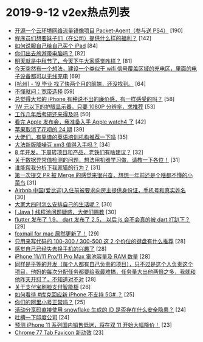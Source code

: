 # 2019-9-12 v2ex热点列表

+ [开源一个云环境网络流量镜像项目 Packet-Agent（参与送 PS4）](https://www.v2ex.com/t/600422#reply190) [190]
+ [程序员们想要妹子们（在公司）提供什么样的福利？](https://www.v2ex.com/t/600469#reply142) [142]
+ [如何说服自己给自己买个 iPad](https://www.v2ex.com/t/600228#reply84) [84]
+ [你们出去旅游带电脑吗？](https://www.v2ex.com/t/600279#reply82) [82]
+ [明天就是中秋节了，今天下午大家感觉咋样？](https://www.v2ex.com/t/600371#reply81) [81]
+ [今天突然有一个想法，建设一个类似于 wifi 信号覆盖区域的充电区，里面的电子设备都可以无线充电](https://www.v2ex.com/t/600232#reply69) [69]
+ [[杭州] - 19 毕业 找了快两个月的前端，还没找到。](https://www.v2ex.com/t/600335#reply64) [64]
+ [不懂就问：宽带选择](https://www.v2ex.com/t/600331#reply59) [59]
+ [总觉得大号的 iPhone 有种说不出的廉价感，有一样感受的吗？](https://www.v2ex.com/t/600285#reply58) [58]
+ [1W 元以下的护眼显示器，只要 1080P 分辨率，求推荐](https://www.v2ex.com/t/600249#reply53) [53]
+ [工作几年后考研还来得及吗](https://www.v2ex.com/t/600399#reply50) [50]
+ [看完 Apple 发布会，我准备入手 Apple watch4 了](https://www.v2ex.com/t/600246#reply42) [42]
+ [苹果取消了花呗的 24 期](https://www.v2ex.com/t/600333#reply39) [39]
+ [大佬们，有靠谱的英语培训机构推荐一下吗](https://www.v2ex.com/t/600313#reply35) [35]
+ [大法新版降噪豆 xm3 值得入手吗？](https://www.v2ex.com/t/600242#reply34) [34]
+ [8 年开发，下周转项目和产品，老铁们有啥建议？](https://www.v2ex.com/t/600269#reply32) [32]
+ [关于数据异常值检测的问题，想法用机器学习做，请教一下各位！](https://www.v2ex.com/t/600322#reply31) [31]
+ [谁能帮我分析下我家猫的行为？](https://www.v2ex.com/t/600251#reply31) [31]
+ [第一次提交 PR 被 Merge 的感觉来很兴奋，想想一年前还是个啥都不懂的小菜鸟](https://www.v2ex.com/t/600268#reply31) [31]
+ [Airbnb 中国(爱比迎)入住前被要求向房主提供身份证，手机号和真实姓名](https://www.v2ex.com/t/600413#reply30) [30]
+ [大家大四时怎么安排自己的生活呢？](https://www.v2ex.com/t/600255#reply30) [30]
+ [[ Java ] 线程池问题疑惑，大佬们赐教](https://www.v2ex.com/t/600260#reply30) [30]
+ [flutter 发布了 1.9， dart 发布了 2.5， 以后 js 会不会真的被 dart 打趴下？](https://www.v2ex.com/t/600359#reply29) [29]
+ [foxmail for mac 居然更新了！](https://www.v2ex.com/t/600262#reply29) [29]
+ [只用来写代码的 100-300 / 300-500 这 2 个价位的键盘有什么推荐](https://www.v2ex.com/t/600320#reply28) [28]
+ [感觉自己已经失去换手机的兴趣了](https://www.v2ex.com/t/600366#reply28) [28]
+ [iPhone 11//11 Pro/11 Pro Max 電池容量及 RAM 数量](https://www.v2ex.com/t/600367#reply28) [28]
+ [同样是平等的开发（每个人都有自己负责的项目），只不过是这个人负责这个项目，他妈的每次分配任务都要给我最难搞，任务量大出他两倍之多，我就和他昨天开怼了，不知道对不对](https://www.v2ex.com/t/600272#reply28) [28]
+ [关于支付宝刷脸支付智能柜](https://www.v2ex.com/t/600289#reply26) [26]
+ [如何看待 #库克回应新 iPhone 不支持 5G# ？](https://www.v2ex.com/t/600393#reply25) [25]
+ [你们的阿里小号正常吗？](https://www.v2ex.com/t/600271#reply25) [25]
+ [活动分享码直接使用 snowflake 生成的 ID 是否存在什么安全隐患？](https://www.v2ex.com/t/600364#reply24) [24]
+ [吐槽一下印度公司](https://www.v2ex.com/t/600305#reply24) [24]
+ [预测 iPhone 11 系列国内销售低迷，将在双 11 开始大幅降价！](https://www.v2ex.com/t/600418#reply23) [23]
+ [Chrome 77 Tab Favicon 新动效](https://www.v2ex.com/t/600443#reply23) [23]
